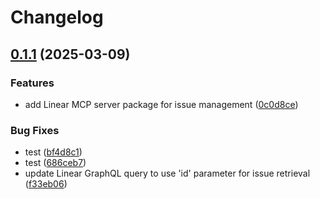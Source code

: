 # Changelog

## [0.1.1](https://github.com/DXHeroes/mcp-devtools/compare/linear-v0.1.0...linear-v0.1.1) (2025-03-09)


### Features

* add Linear MCP server package for issue management ([0c0d8ce](https://github.com/DXHeroes/mcp-devtools/commit/0c0d8ce4f52296b5e9f6f0fbdb2721cd1677c7c5))


### Bug Fixes

* test ([bf4d8c1](https://github.com/DXHeroes/mcp-devtools/commit/bf4d8c1ff5e82f61b0b7faf00b3c742a1888e226))
* test ([686ceb7](https://github.com/DXHeroes/mcp-devtools/commit/686ceb7e128e678e89d847611d465cfe825a3d5e))
* update Linear GraphQL query to use 'id' parameter for issue retrieval ([f33eb06](https://github.com/DXHeroes/mcp-devtools/commit/f33eb064ae5dcb9b01afc7783eb254aa72f4ea3f))
